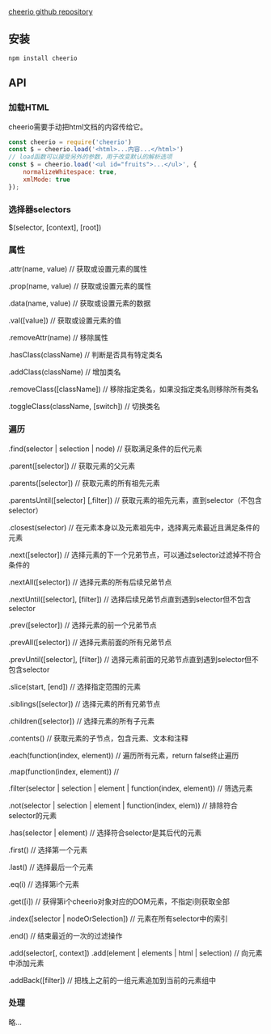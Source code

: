 
[cheerio github repository](https://github.com/cheeriojs/cheerio)

## 安装

`npm install cheerio`

## API

### 加载HTML

cheerio需要手动把html文档的内容传给它。

```javascript
const cheerio = require('cheerio')
const $ = cheerio.load('<html>...内容...</html>')
// load函数可以接受另外的参数，用于改变默认的解析选项
const $ = cheerio.load('<ul id="fruits">...</ul>', {
    normalizeWhitespace: true,
    xmlMode: true
});
```

### 选择器selectors

$(selector, [context], [root])

### 属性

.attr(name, value) // 获取或设置元素的属性

.prop(name, value) // 获取或设置元素的属性

.data(name, value) // 获取或设置元素的数据

.val([value]) // 获取或设置元素的值

.removeAttr(name) // 移除属性

.hasClass(className) // 判断是否具有特定类名

.addClass(className) // 增加类名

.removeClass([className]) // 移除指定类名，如果没指定类名则移除所有类名

.toggleClass(className, [switch]) // 切换类名

### 遍历

.find(selector | selection | node) // 获取满足条件的后代元素

.parent([selector]) // 获取元素的父元素

.parents([selector]) // 获取元素的所有祖先元素

.parentsUntil([selector] [,filter]) // 获取元素的祖先元素，直到selector（不包含selector）

.closest(selector) // 在元素本身以及元素祖先中，选择离元素最近且满足条件的元素

.next([selector]) // 选择元素的下一个兄弟节点，可以通过selector过滤掉不符合条件的

.nextAll([selector]) // 选择元素的所有后续兄弟节点

.nextUntil([selector], [filter]) // 选择后续兄弟节点直到遇到selector但不包含selector

.prev([selector]) // 选择元素的前一个兄弟节点

.prevAll([selector]) // 选择元素前面的所有兄弟节点

.prevUntil([selector], [filter]) // 选择元素前面的兄弟节点直到遇到selector但不包含selector

.slice(start, [end]) // 选择指定范围的元素

.siblings([selector]) // 选择元素的所有兄弟节点

.children([selector]) // 选择元素的所有子元素

.contents() // 获取元素的子节点，包含元素、文本和注释

.each(function(index, element)) // 遍历所有元素，return false终止遍历

.map(function(index, element)) //

.filter(selector | selection | element | function(index, element)) // 筛选元素

.not(selector | selection | element | function(index, elem)) // 排除符合selector的元素

.has(selector | element) // 选择符合selector是其后代的元素

.first() // 选择第一个元素

.last() // 选择最后一个元素

.eq(i) // 选择第i个元素

.get([i]) // 获得第i个cheerio对象对应的DOM元素，不指定i则获取全部

.index([selector | nodeOrSelection]) // 元素在所有selector中的索引

.end() // 结束最近的一次的过滤操作

.add(selector[, context])
.add(element | elements | html | selection) // 向元素中添加元素

.addBack([filter]) // 把栈上之前的一组元素追加到当前的元素组中

### 处理

略...



